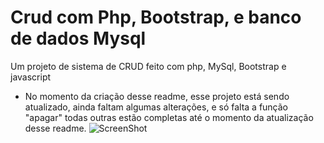 # Crud com Php, Bootstrap, e banco de dados Mysql
Um projeto de sistema de CRUD feito com php, MySql, Bootstrap e javascript
- No momento da criação desse readme, esse projeto está sendo atualizado, ainda faltam algumas alterações, e só falta a função "apagar" todas outras estão completas até o momento da atualização desse readme. 
![ScreenShot](https://raw.github.com/netovoltolini/crudphpbootstrap/master/img/Screenshot.png)
